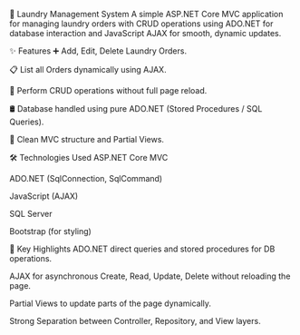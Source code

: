 🧺 Laundry Management System
A simple ASP.NET Core MVC application for managing laundry orders with CRUD operations using ADO.NET for database interaction and JavaScript AJAX for smooth, dynamic updates.

✨ Features
➕ Add, Edit, Delete Laundry Orders.

📋 List all Orders dynamically using AJAX.

🔄 Perform CRUD operations without full page reload.

🛢️ Database handled using pure ADO.NET (Stored Procedures / SQL Queries).

🎯 Clean MVC structure and Partial Views.

🛠️ Technologies Used
ASP.NET Core MVC

ADO.NET (SqlConnection, SqlCommand)

JavaScript (AJAX)

SQL Server

Bootstrap (for styling)

🧪 Key Highlights
ADO.NET direct queries and stored procedures for DB operations.

AJAX for asynchronous Create, Read, Update, Delete without reloading the page.

Partial Views to update parts of the page dynamically.

Strong Separation between Controller, Repository, and View layers.


